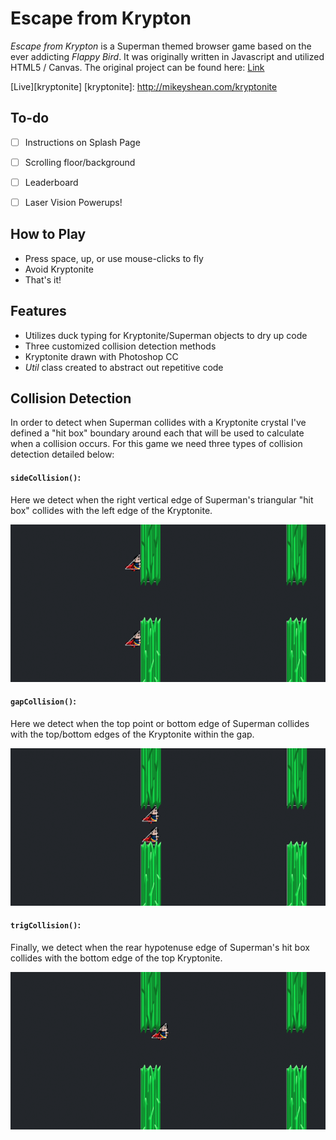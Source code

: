 # Escape from Krypton



*Escape from Krypton* is a Superman themed browser game based on the ever addicting *Flappy Bird*.  It was originally written in Javascript and utilized HTML5 / Canvas. The original project can be found here: [Link](http://github.com/mikeyshean/krypton)

[Live][kryptonite]
[kryptonite]: http://mikeyshean.com/kryptonite

## To-do

- [ ] Instructions on Splash Page
- [ ] Scrolling floor/background
- [ ] Leaderboard
- [ ] Laser Vision Powerups!


## How to Play
- Press space, up, or use mouse-clicks to fly
- Avoid Kryptonite
- That's it!

## Features
- Utilizes duck typing for Kryptonite/Superman objects to dry up code
- Three customized collision detection methods
- Kryptonite drawn with Photoshop CC
- *Util* class created to abstract out repetitive code


## Collision Detection

In order to detect when Superman collides with a Kryptonite crystal I've
defined a "hit box" boundary around each that will be used to calculate 
when a collision occurs.  For this game we need three types of collision detection detailed below:


#### `sideCollision()`:
Here we detect when the right vertical edge of Superman's triangular "hit box" collides with the left edge of the Kryptonite.

![sideCollision](./public/assets/docs/side_collision.png)

#### `gapCollision()`:

Here we detect when the top point or bottom edge of Superman collides with the top/bottom edges of the Kryptonite within the gap.

![gapCollision](./public/assets/docs/gap_collision.png)

#### `trigCollision()`:
Finally, we detect when the rear hypotenuse edge of Superman's hit box collides with the bottom edge of the top Kryptonite.

![trigCollision](./public/assets/docs/trig_collision.png)
